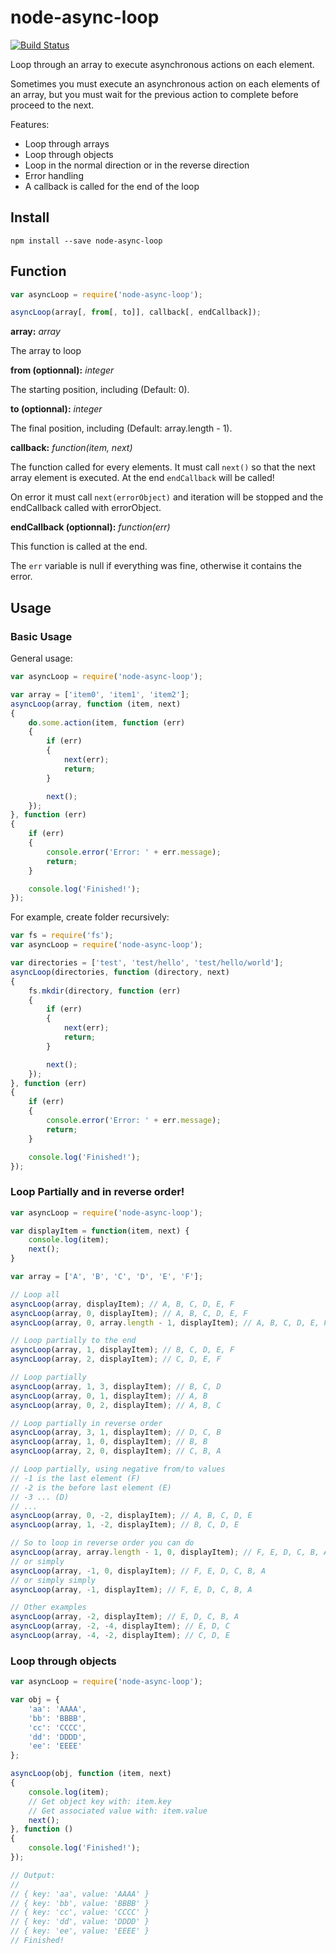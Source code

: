 # node-async-loop

[![Build Status](https://travis-ci.org/nathan818fr/async-loop.svg)](https://travis-ci.org/nathan818fr/async-loop)

Loop through an array to execute asynchronous actions on each element.

Sometimes you must execute an asynchronous action on each elements of an array, but you must wait for the previous
action to complete before proceed to the next.

Features:
* Loop through arrays
* Loop through objects
* Loop in the normal direction or in the reverse direction
* Error handling
* A callback is called for the end of the loop

## Install ##
```
npm install --save node-async-loop
```

## Function ##
```js
var asyncLoop = require('node-async-loop');

asyncLoop(array[, from[, to]], callback[, endCallback]);
```

**array:** *array*

The array to loop

**from (optionnal):** *integer*

The starting position, including (Default: 0).

**to (optionnal):** *integer*

The final position, including (Default: array.length - 1).

**callback:** *function(item, next)*

The function called for every elements.
It must call `next()` so that the next array element is executed.
At the end `endCallback` will be called!

On error it must call `next(errorObject)` and iteration will be stopped and the endCallback called with errorObject.

**endCallback (optionnal):** *function(err)*

This function is called at the end.

The `err` variable is null if everything was fine, otherwise it contains the error.

## Usage ##

### Basic Usage ###
General usage:
```js
var asyncLoop = require('node-async-loop');

var array = ['item0', 'item1', 'item2'];
asyncLoop(array, function (item, next)
{
    do.some.action(item, function (err)
    {
        if (err)
        {
            next(err);
            return;
        }

        next();
    });
}, function (err)
{
    if (err)
    {
        console.error('Error: ' + err.message);
        return;
    }

    console.log('Finished!');
});
```

For example, create folder recursively:
```js
var fs = require('fs');
var asyncLoop = require('node-async-loop');

var directories = ['test', 'test/hello', 'test/hello/world'];
asyncLoop(directories, function (directory, next)
{
    fs.mkdir(directory, function (err)
    {
        if (err)
        {
            next(err);
            return;
        }

        next();
    });
}, function (err)
{
    if (err)
    {
        console.error('Error: ' + err.message);
        return;
    }

    console.log('Finished!');
});
```

### Loop Partially and in reverse order! ###
```js
var asyncLoop = require('node-async-loop');

var displayItem = function(item, next) {
    console.log(item);
    next();
}

var array = ['A', 'B', 'C', 'D', 'E', 'F'];

// Loop all
asyncLoop(array, displayItem); // A, B, C, D, E, F
asyncLoop(array, 0, displayItem); // A, B, C, D, E, F
asyncLoop(array, 0, array.length - 1, displayItem); // A, B, C, D, E, F

// Loop partially to the end
asyncLoop(array, 1, displayItem); // B, C, D, E, F
asyncLoop(array, 2, displayItem); // C, D, E, F

// Loop partially
asyncLoop(array, 1, 3, displayItem); // B, C, D
asyncLoop(array, 0, 1, displayItem); // A, B
asyncLoop(array, 0, 2, displayItem); // A, B, C

// Loop partially in reverse order
asyncLoop(array, 3, 1, displayItem); // D, C, B
asyncLoop(array, 1, 0, displayItem); // B, B
asyncLoop(array, 2, 0, displayItem); // C, B, A

// Loop partially, using negative from/to values
// -1 is the last element (F)
// -2 is the before last element (E)
// -3 ... (D)
// ...
asyncLoop(array, 0, -2, displayItem); // A, B, C, D, E
asyncLoop(array, 1, -2, displayItem); // B, C, D, E

// So to loop in reverse order you can do
asyncLoop(array, array.length - 1, 0, displayItem); // F, E, D, C, B, A
// or simply
asyncLoop(array, -1, 0, displayItem); // F, E, D, C, B, A
// or simply simply
asyncLoop(array, -1, displayItem); // F, E, D, C, B, A

// Other examples
asyncLoop(array, -2, displayItem); // E, D, C, B, A
asyncLoop(array, -2, -4, displayItem); // E, D, C
asyncLoop(array, -4, -2, displayItem); // C, D, E
```

### Loop through objects ###
```js
var asyncLoop = require('node-async-loop');

var obj = {
    'aa': 'AAAA',
    'bb': 'BBBB',
    'cc': 'CCCC',
    'dd': 'DDDD',
    'ee': 'EEEE'
};

asyncLoop(obj, function (item, next)
{
    console.log(item);
    // Get object key with: item.key
    // Get associated value with: item.value
    next();
}, function ()
{
    console.log('Finished!');
});

// Output:
//
// { key: 'aa', value: 'AAAA' }
// { key: 'bb', value: 'BBBB' }
// { key: 'cc', value: 'CCCC' }
// { key: 'dd', value: 'DDDD' }
// { key: 'ee', value: 'EEEE' }
// Finished!
```
